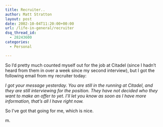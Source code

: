 ```yaml
---
title: Recruiter..
author: Matt Stratton
layout: post
date: 2002-10-04T11:20:00+00:00
url: /life-in-general/recruiter
dsq_thread_id:
  - 28243600
categories:
  - Personal

---
```

So I&#8217;d pretty much counted myself out for the job at Citadel (since I hadn&#8217;t heard from them in over a week since my second interview), but I got the following email from my recruiter today:

_I got your message yesterday. You are still in the running at Citadel, and they are still interviewing for the position. They have not decided who they want to make an offer to yet. I&#8217;ll let you know as soon as I have more information, that&#8217;s all I have right now._

So I&#8217;ve got that going for me, which is nice.

m.